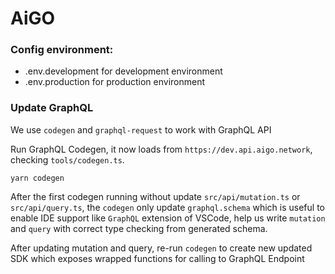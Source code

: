 # AiGO

### Config environment:

- .env.development for development environment
- .env.production for production environment

### Update GraphQL

We use `codegen` and `graphql-request` to work with GraphQL API

Run GraphQL Codegen, it now loads from `https://dev.api.aigo.network`, checking `tools/codegen.ts`.

```
yarn codegen
```

After the first codegen running without update `src/api/mutation.ts` or `src/api/query.ts`, the `codegen` only update `graphql.schema` which is useful to enable IDE support like `GraphQL` extension of VSCode, help us write `mutation` and `query` with correct type checking from generated schema.

After updating mutation and query, re-run `codegen` to create new updated SDK which exposes wrapped functions for calling to GraphQL Endpoint
